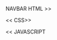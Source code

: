 NAVBAR
HTML >>
<!-- <nav class="nav">
    <div class="logoCont">
        <a href="#home" class="active"><img class="logo-navbar" src="ASSETS/LOGO/Logo_black_1.png" alt=""></a>

    </div>
    <div class="topnav" id="myTopnav">
        
        <a href="#news">Inicio</a>
        <a href="#contact">Terminos y Condiciones</a>
        <a href="#about">¿Quienes Somos?</a>
        <a href="#FAQ">FAQ</a>
        
      </div>
      <a href="javascript:void(0);" class="icon" onclick="navCollapse()">
        <i class="fa fa-bars"></i>
      </a>
</nav> -->
<<
CSS>>
<!-- 
.logo-navbar{
    height: 30px;
    
  }
  
  .nav{
    position: relative;
    width: 100%;
    display: flex;
    justify-content: space-between;
    box-shadow: 0px 4px 19px rgba(235, 148, 134, 0.39);
    align-items: center;
    padding-left: 20px;
    height: 60px;
  }

  .topnav {
    overflow: hidden;
    background-color: rgb(255, 255, 255);
    
  }
  
  .topnav a {
    float: left;
    display: flex;
    color: #000000;
    text-align: center;
    padding: 14px 16px;
    text-decoration: none;
    font-size: 17px;
    flex-direction: column;
    flex-wrap: wrap;
    
  }
  
  .topnav a:hover {
    background-color: rgba(235, 147, 134, 0.019);
  }
  

  
 .nav .icon {
    display: none;
    color: rgb(235, 147, 134);
    font-size: 1.5em;
    z-index: 999;
  }
  .colorActive i{
    color: #fff;
  }
  @media screen and (max-width: 650px) {
    
    .topnav a {display: none;}
    .nav a.icon {
      display: block;
      position: absolute;
        right: 10px;
        top: 10px;
    }
    
    .logoCont{
        width: 100%;
        display: flex;
        justify-content: center;
      }
  }
  
  @media screen and (max-width: 650px) {
    
    .topnav.responsive {
    position: absolute;
    left: 0;
    top: 0;
    width: 100%;
    height: 100vh;
    background-color: rgb(235, 147, 134);
    display: flex;
    flex-direction: column;
    justify-content: space-evenly;
    align-items: center;
    z-index: -30;
    }
    .topnav.responsive .icon {
      position: absolute;
      
    }
    .responsive a{
        color: #fff;
        font-size: 1.5em;
    }
    .topnav.responsive a {
      float: none;
      display: block;
      text-align: left;
    }
  }
   -->
  <<
JAVASCRIPT
<!-- function navCollapse() {
    var x = document.getElementById("myTopnav");
    if (x.className === "topnav") {
      x.className += " responsive";
    } else {
      x.className = "topnav";
    }
  } -->

